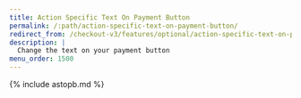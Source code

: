 ```yaml
---
title: Action Specific Text On Payment Button
permalink: /:path/action-specific-text-on-payment-button/
redirect_from: /checkout-v3/features/optional/action-specific-text-on-payment-button/
description: |
  Change the text on your payment button
menu_order: 1500
---
```


{% include astopb.md %}
